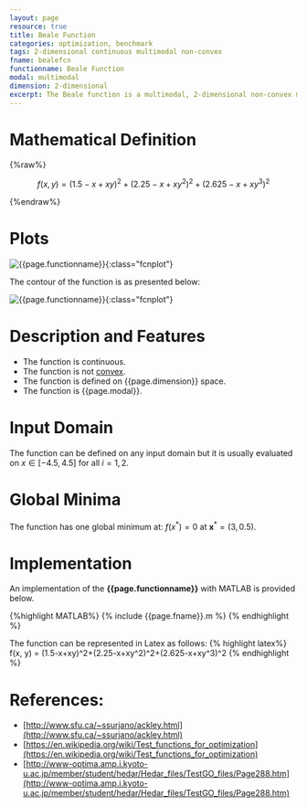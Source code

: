 ```yaml
---
layout: page
resource: true
title: Beale Function
categories: optimization, benchmark
tags: 2-dimensional continuous multimodal non-convex
fname: bealefcn
functionname: Beale Function
modal: multimodal
dimension: 2-dimensional
excerpt: The Beale function is a multimodal, 2-dimensional non-convex mathematical function widely used for testing optimization algorithms
---
```


# Mathematical Definition

{%raw%}

$$f(x, y) = (1.5-x+xy)^2+(2.25-x+xy^2)^2+(2.625-x+xy^3)^2$$

{%endraw%}

# Plots
![{{page.functionname}}]({{site.baseurl}}/benchmarkfcns/plots/{{page.fname}}.png){:class="fcnplot"}

The contour of the function is as presented below:

![{{page.functionname}}]({{site.baseurl}}/benchmarkfcns/plots/{{page.fname}}_contour.png){:class="fcnplot"}

# Description and Features
* The function is continuous.
* The function is not [convex](https://en.wikipedia.org/wiki/Convex_function).
* The function is defined on {{page.dimension}} space. 
* The function is {{page.modal}}.

# Input Domain
The function can be defined on any input domain but it is usually evaluated on $x \in [-4.5, 4.5]$ for all $i = 1, 2$.

# Global Minima
The function has one global minimum at: $f(x^*)=0$ at $\textbf{x}^{\ast} = (3, 0.5)$.

# Implementation
An implementation of the **{{page.functionname}}** with MATLAB is provided below. 

{%highlight MATLAB%}
{% include {{page.fname}}.m %}
{% endhighlight %}

The function can be represented in Latex as follows:
{% highlight latex%}
f(x, y) = (1.5-x+xy)^2+(2.25-x+xy^2)^2+(2.625-x+xy^3)^2
{% endhighlight %}

# References:
* [http://www.sfu.ca/~ssurjano/ackley.html](http://www.sfu.ca/~ssurjano/ackley.html)
* [https://en.wikipedia.org/wiki/Test_functions_for_optimization](https://en.wikipedia.org/wiki/Test_functions_for_optimization)
* [http://www-optima.amp.i.kyoto-u.ac.jp/member/student/hedar/Hedar_files/TestGO_files/Page288.htm](http://www-optima.amp.i.kyoto-u.ac.jp/member/student/hedar/Hedar_files/TestGO_files/Page288.htm)
